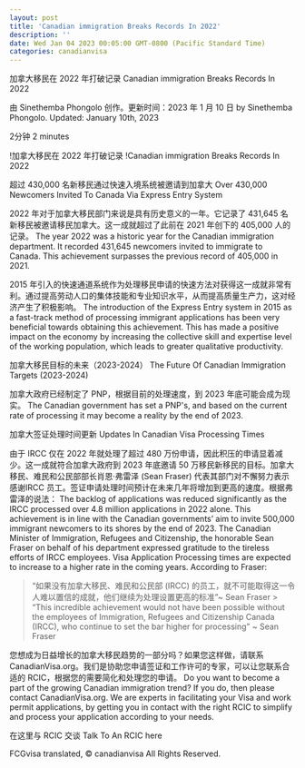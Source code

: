 ```yaml
---
layout: post
title: 'Canadian immigration Breaks Records In 2022'
description: ''
date: Wed Jan 04 2023 00:05:00 GMT-0800 (Pacific Standard Time)
categories: canadianvisa
---
```


加拿大移民在 2022 年打破记录	Canadian immigration Breaks Records In 2022
	
由 Sinethemba Phongolo 创作。更新时间：2023 年 1 月 10 日	by Sinethemba Phongolo. Updated: January 10th, 2023
	
2分钟	 2 minutes
	
!加拿大移民在 2022 年打破记录	!Canadian immigration Breaks Records In 2022
	
超过 430,000 名新移民通过快速入境系统被邀请到加拿大	Over 430,000 Newcomers Invited To Canada Via Express Entry System
	
2022 年对于加拿大移民部门来说是具有历史意义的一年。它记录了 431,645 名新移民被邀请移民加拿大。这一成就超过了此前在 2021 年创下的 405,000 人的记录。	The year 2022 was a historic year for the Canadian immigration department. It recorded 431,645 newcomers invited to immigrate to Canada. This achievement surpasses the previous record of 405,000 in 2021.
	
2015 年引入的快速通道系统作为处理移民申请的快速方法对获得这一成就非常有利。通过提高劳动人口的集体技能和专业知识水平，从而提高质量生产力，这对经济产生了积极影响。	The introduction of the Express Entry system in 2015 as a fast-track method of processing immigrant applications has been very beneficial towards obtaining this achievement. This has made a positive impact on the economy by increasing the collective skill and expertise level of the working population, which leads to greater qualitative productivity.
	
加拿大移民目标的未来（2023-2024）	The Future Of Canadian Immigration Targets (2023-2024)
	
加拿大政府已经制定了 PNP，根据目前的处理速度，到 2023 年底可能会成为现实。	The Canadian government has set a PNP's, and based on the current rate of processing it may become a reality by the end of 2023.
	
加拿大签证处理时间更新	Updates In Canadian Visa Processing Times
	
由于 IRCC 仅在 2022 年就处理了超过 480 万份申请，因此积压的申请显着减少。这一成就符合加拿大政府到 2023 年底邀请 50 万移民新移民的目标。加拿大移民、难民和公民部部长肖恩·弗雷泽 (Sean Fraser) 代表其部门对不懈努力表示感谢IRCC 员工。签证申请处理时间预计在未来几年将增加到更高的速度。根据弗雷泽的说法：	The backlog of applications was reduced significantly as the IRCC processed over 4.8 million applications in 2022 alone. This achievement is in line with the Canadian governments’ aim to invite 500,000 immigrant newcomers to its shores by the end of 2023. The Canadian Minister of Immigration, Refugees and Citizenship, the honorable Sean Fraser on behalf of his department expressed gratitude to the tireless efforts of IRCC employees. Visa Application Processing times are expected to increase to a higher rate in the coming years. According to Fraser:
	
> “如果没有加拿大移民、难民和公民部 (IRCC) 的员工，就不可能取得这一令人难以置信的成就，他们继续为处理设置更高的标准”~ Sean Fraser	> “This incredible achievement would not have been possible without the employees of Immigration, Refugees and Citizenship Canada (IRCC), who continue to set the bar higher for processing” ~ Sean Fraser
	
您想成为日益增长的加拿大移民趋势的一部分吗？如果您这样做，请联系 CanadianVisa.org。我们是协助您申请签证和工作许可的专家，可以让您联系合适的 RCIC，根据您的需要简化和处理您的申请。	Do you want to become a part of the growing Canadian immigration trend? If you do, then please contact CanadianVisa.org. We are experts in facilitating your Visa and work permit applications, by getting you in contact with the right RCIC to simplify and process your application according to your needs.
	
在这里与 RCIC 交谈	Talk To An RCIC here
	
FCGvisa translated, © canadianvisa All Rights Reserved.
